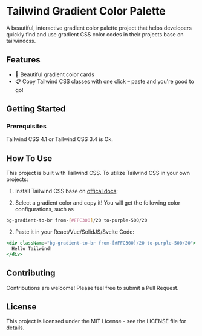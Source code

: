 # Tailwind Gradient Color Palette

A beautiful, interactive gradient color palette project that helps developers quickly find and use gradient CSS color codes in their projects base on tailwindcss.

## Features

- 🎨 Beautiful gradient color cards
- 📋 Copy Tailwind CSS classes with one click – paste and you're good to go!

## Getting Started

### Prerequisites

Tailwind CSS 4.1 or Tailwind CSS 3.4 is Ok.

## How To Use

This project is built with Tailwind CSS. To utilize Tailwind CSS in your own projects:

1. Install Tailwind CSS base on [offical docs](https://tailwindcss.com/docs/installation/using-vite):

2. Select a gradient color and copy it!
You will get the following color configurations, such as
```bash
bg-gradient-to-br from-[#FFC300]/20 to-purple-500/20
```

2. Paste it in your React/Vue/SolidJS/Svelte Code:

```jsx
<div className="bg-gradient-to-br from-[#FFC300]/20 to-purple-500/20">
  Hello Tailwind!
</div>
```

## Contributing

Contributions are welcome! Please feel free to submit a Pull Request.

## License

This project is licensed under the MIT License - see the LICENSE file for details.
